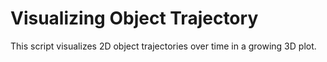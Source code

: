 # Visualizing Object Trajectory

This script visualizes 2D object trajectories over time in a growing 3D plot.
